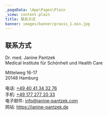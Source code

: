 ```yaml
---
_pageData: \App\Pages\Plain
_view: content.plain
title: 联系方式
banner: images/banner/praxis_1.min.jpg
---
```


## 联系方式

<div class="row">
<div class="col-md-6">
<p>
Dr. med. Janine Pantzek<br/>
Medical&nbsp;Institute für Schönheit und Health&nbsp;Care
</p>
<p>
Mittelweg 16-17<br/>  
20148 Hamburg
</p>
</div>

<div class="col-md-6">
电话: <a href="tel:+494041343276">+49 40 41 34 32 76</a><br/>
手机: <a href="tel:+491772772033">+49 177 277 20 33</a><br/>
电子邮件: <a href="mailto:info@janine-pantzek.com">info@janine-pantzek.com</a><br/>
网站: <a href="https://janine-pantzek.de">https://janine-pantzek.de</a>
</div>
</div>

